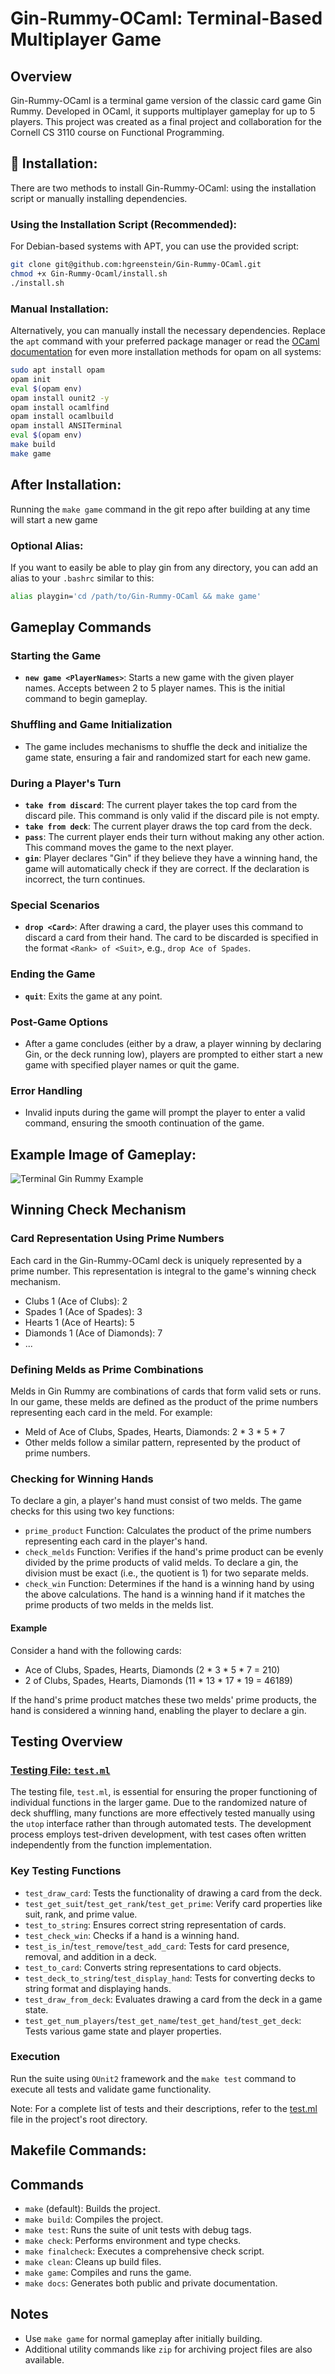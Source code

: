 # Gin-Rummy-OCaml: Terminal-Based Multiplayer Game

## Overview

Gin-Rummy-OCaml is a terminal game version of the classic card game Gin Rummy. Developed in OCaml, it supports multiplayer gameplay for up to 5 players. This project was created as a final project and collaboration for the Cornell CS 3110 course on Functional Programming.

## 🔨 Installation:

There are two methods to install Gin-Rummy-OCaml: using the installation script or manually installing dependencies.

### Using the Installation Script (Recommended):

For Debian-based systems with APT, you can use the provided script:

```bash
git clone git@github.com:hgreenstein/Gin-Rummy-OCaml.git
chmod +x Gin-Rummy-Ocaml/install.sh
./install.sh
```

### Manual Installation:

Alternatively, you can manually install the necessary dependencies. Replace the `apt` command with your preferred package manager or read the [OCaml documentation](https://opam.ocaml.org/doc/Install.html) for even more installation methods for opam on all systems:

```bash
sudo apt install opam
opam init
eval $(opam env)
opam install ounit2 -y
opam install ocamlfind
opam install ocamlbuild
opam install ANSITerminal
eval $(opam env)
make build
make game
```

## After Installation:

Running the `make game` command in the git repo after building at any time will start a new game

### Optional Alias:

If you want to easily be able to play gin from any directory, you can add an alias to your `.bashrc` similar to this:

```bash
alias playgin='cd /path/to/Gin-Rummy-OCaml && make game'
```

## Gameplay Commands

### Starting the Game
- **`new game <PlayerNames>`**: Starts a new game with the given player names. Accepts between 2 to 5 player names. This is the initial command to begin gameplay.

### Shuffling and Game Initialization
- The game includes mechanisms to shuffle the deck and initialize the game state, ensuring a fair and randomized start for each new game.

### During a Player's Turn
- **`take from discard`**:  The current player takes the top card from the discard pile. This command is only valid if the discard pile is not empty.
- **`take from deck`**: The current player draws the top card from the deck.
- **`pass`**: The current player ends their turn without making any other action. This command moves the game to the next player.
- **`gin`**: Player declares "Gin" if they believe they have a winning hand, the game will automatically check if they are correct. If the declaration is incorrect, the turn continues.

### Special Scenarios
- **`drop <Card>`**: After drawing a card, the player uses this command to discard a card from their hand. The card to be discarded is specified in the format `<Rank> of <Suit>`, e.g., `drop Ace of Spades`.

### Ending the Game
- **`quit`**: Exits the game at any point.

### Post-Game Options
- After a game concludes (either by a draw, a player winning by declaring Gin, or the deck running low), players are prompted to either start a new game with specified player names or quit the game.

### Error Handling
- Invalid inputs during the game will prompt the player to enter a valid command, ensuring the smooth continuation of the game.


## Example Image of Gameplay:
![Terminal Gin Rummy Example](/exampleImages/terminalRummyExample.png)

## Winning Check Mechanism

### Card Representation Using Prime Numbers
Each card in the Gin-Rummy-OCaml deck is uniquely represented by a prime number. This representation is integral to the game's winning check mechanism.

- Clubs 1 (Ace of Clubs): 2
- Spades 1 (Ace of Spades): 3
- Hearts 1 (Ace of Hearts): 5
- Diamonds 1 (Ace of Diamonds): 7
- ...

### Defining Melds as Prime Combinations
Melds in Gin Rummy are combinations of cards that form valid sets or runs. In our game, these melds are defined as the product of the prime numbers representing each card in the meld. For example:

- Meld of Ace of Clubs, Spades, Hearts, Diamonds: 2 * 3 * 5 * 7
- Other melds follow a similar pattern, represented by the product of prime numbers.

### Checking for Winning Hands
To declare a gin, a player's hand must consist of two melds. The game checks for this using two key functions:

- `prime_product` Function: Calculates the product of the prime numbers representing each card in the player's hand.
- `check_melds` Function: Verifies if the hand's prime product can be evenly divided by the prime products of valid melds. To declare a gin, the division must be exact (i.e., the quotient is 1) for two separate melds.
- `check_win` Function: Determines if the hand is a winning hand by using the above calculations. The hand is a winning hand if it matches the prime products of two melds in the melds list.

#### Example
Consider a hand with the following cards:
- Ace of Clubs, Spades, Hearts, Diamonds (2 * 3 * 5 * 7 = 210)
- 2 of Clubs, Spades, Hearts, Diamonds (11 * 13 * 17 * 19 = 46189)

If the hand's prime product matches these two melds' prime products, the hand is considered a winning hand, enabling the player to declare a gin.

## Testing Overview

### [Testing File: `test.ml`](./test.ml)
The testing file, `test.ml`, is essential for ensuring the proper functioning of individual functions in the larger game. Due to the randomized nature of deck shuffling, many functions are more effectively tested manually using the `utop` interface rather than through automated tests. The development process employs test-driven development, with test cases often written independently from the function implementation.

### Key Testing Functions
- `test_draw_card`: Tests the functionality of drawing a card from the deck.
- `test_get_suit`/`test_get_rank`/`test_get_prime`: Verify card properties like suit, rank, and prime value.
- `test_to_string`: Ensures correct string representation of cards.
- `test_check_win`: Checks if a hand is a winning hand.
- `test_is_in`/`test_remove`/`test_add_card`: Tests for card presence, removal, and addition in a deck.
- `test_to_card`: Converts string representations to card objects.
- `test_deck_to_string`/`test_display_hand`: Tests for converting decks to string format and displaying hands.
- `test_draw_from_deck`: Evaluates drawing a card from the deck in a game state.
- `test_get_num_players`/`test_get_name`/`test_get_hand`/`test_get_deck`: Tests various game state and player properties.

### Execution
Run the suite using `OUnit2` framework and the `make test` command to execute all tests and validate game functionality.

Note: For a complete list of tests and their descriptions, refer to the [test.ml](./test.ml) file in the project's root directory.


## Makefile Commands:

## Commands
- `make` (default): Builds the project.
- `make build`: Compiles the project.
- `make test`: Runs the suite of unit tests with debug tags.
- `make check`: Performs environment and type checks.
- `make finalcheck`: Executes a comprehensive check script.
- `make clean`: Cleans up build files.
- `make game`: Compiles and runs the game.
- `make docs`: Generates both public and private documentation.

## Notes
- Use `make game` for normal gameplay after initially building. 
- Additional utility commands like `zip` for archiving project files are also available.
